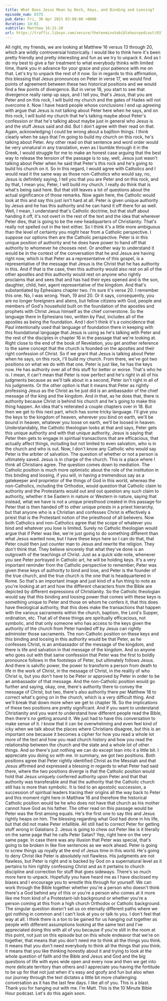 ```yaml
---
title: What Does Jesus Mean by Rock, Keys, and Binding and Loosing?
episode_num: 0375
pub_date: Fri, 30 Apr 2021 03:00:00 +0000
duration: 14:01
subtitle: Matthew 16:15-20
url: https://traffic.libsyn.com/secure/thetenminutebiblehourpodcast/0375_-_What_Does_Jesus_Mean_by_Rock_Keys_and_Binding_and_Loosing.mp3
---
```


 All right, my friends, we are looking at Matthew 16 versus 13 through 20, which are wildly controversial historically. I would like to think here it's been pretty friendly and pretty interesting and fun as we try to unpack it. And as I do my best to give a fair treatment to what everybody thinks with limited time, thank you in advance for your grace and your patience with me on that. Let's try to unpack the rest of it now. So in regards to this affirmation, this blessing that Jesus pronounces on Peter in verse 17, we would find points of agreement between these two historical positions and we would find a few points of divergence. But in verse 18, you start to see that divergence really ramp up says, and I tell you, that's Jesus, that you are Peter and on this rock, I will build my church and the gates of Hades will not overcome it. Now I have heard people whose conclusions I end up agreeing with argue that Jesus is not talking about Peter here when he says, and on this rock, I will build my church that he's talking maybe about Peter's confession or that he's talking about maybe just in general who Jesus is and the stuff Jesus said and did. But I don't agree with their read on that. Again, acknowledging I could be wrong about a bajillion things. I think clearly when he says that I'm going to build my church on this rock, he's talking about Peter. Any other read on that sentence and word order would be very unnatural in any translation, even as I bumble through it in the Greek, I would struggle for me to make an honest case arguing that the best way to release the tension of the passage is to say, well, Jesus just wasn't talking about Peter when he said that Peter's this rock and he's going to build his church on it. So in this regard, I would agree with Catholics and I would read it the same way as those non-Catholics who would say, no, Jesus is definitely saying, I tell you that you are Peter and on this rock, and by that, I mean you, Peter, I will build my church. I really do think that is what's being said here. But that still leaves a lot of questions about the actual significance of those remarks. Now again here, the Catholic would look at this and say this just isn't hard at all. Peter is given unique authority by Jesus and he has this authority and he can hand it off there for as well. Well, I mean, I understand that's Catholic doctrine, but that stuff about handing it off, it's not overt in the rest of the text and the idea that wherever Peter dies, that is going to be the new headquarters of Christianity. That's really not spelled out in the text either. So I think it's a little more ambiguous than the level of certainty you might hear from a Catholic perspective. I suppose our options then are the Catholic perspective. Peter is in this unique position of authority and he does have power to hand off that authority to whomever he chooses next. Or another way to understand it would be in the context of the conversation that he and Jesus are having right now, which is that Peter as a representative of this gospel, is a representative of the message that Jesus is the Christ that he has authority in this. And if that is the case, then this authority would also rest on all of the other apostles and this authority would rest on anyone who rightly proclaims that and sees that and has had their eyes opened and is the son, daughter, child, heir, agent representative of the kingdom. And that's substantiated by Ephesians chapter two. I'm sure it's verse 20. I remember this one. No, I was wrong. Yeah, 19 and 20. Or it says, consequently, you are no longer foreigners and aliens, but fellow citizens with God, people and members of God's household built on the foundation of the apostles and prophets with Christ Jesus himself as the chief cornerstone. So the language there in Ephesians two, written by Paul, includes all of the apostles as being the foundation. And I don't think it's a coincidence that Paul intentionally used that language of foundation there in keeping with this foundational language that Jesus is using as he's talking with Peter and the rest of the disciples in chapter 16 in the passage that we're looking at. Right close to the end of the book of Revelation, you get another reference to the same concept that the church is founded on the apostles and their right confession of Christ. So if we grant that Jesus is talking about Peter when he says, on this rock, I'll build my church. From there, we've got two positions on what we do with that one. Peter is just like, he has the keys now. He has authority over all of this stuff for better or worse. That's who he is. I mean, it can't mean that Peter is now perfect and he's right in all of his judgments because as we'll talk about in a second, Peter isn't right in all of his judgments. Or the other option is that it means that Peter as rightly professing Jesus as the Christ as he just did is an ambassador of the chief message of the king and the kingdom. And in that, as he does that, there is authority because Christ is behind his church and he's going to make this thing happen. An idea that's reiterated a couple chapters over in 18. But then we get to this next part, which has some tricky language. I'll give you the keys to the kingdom of heaven, wherever you bind on earth, we'll be bound in heaven, whatever you loose on earth, we'll be loosed in heaven. Understandably, the Catholic theologian looks at that and says, Peter gets this unique authority and with that unique authority, Jesus is saying that Peter then gets to engage in spiritual transactions that are efficacious, that actually affect things, including but not limited to even salvation, who is in the church and who is out. Now, I don't know any Catholic who would say Peter is the arbiter of salvation. The question of whether or not a person is ultimately saved. Jesus is in charge of the church. This is a place where I think all Christians agree. The question comes down to mediation. The Catholic position is much more optimistic about the role of the institution in this binding and loosing, if you will, in having a tremendous say as a gatekeeper and proprietor of the things of God in this world, whereas the non-Catholics, including the Orthodox, would question that Catholic claim to authority and the Protestants would out and out question any such claim to authority, whether it be Eastern in nature or Western in nature, saying that instead, what we have is not a unique priesthood created in this passage for Peter that is then handed off to other unique priests in a priest hierarchy, but that anyone who is a Christian and confesses Christ is effectively a priest that is the Protestant notion of the priesthood of all believers. Now both Catholics and non-Catholics agree that the scope of whatever you bind and whatever you lose is limited. Surely no Catholic theologian would argue that if Peter was like, we're just going to do something different than what Jesus wanted now, but I have these keys here so I can do that, that Peter could then just counter man to Jesus and rewrite the religion. They don't think that. They believe sincerely that what they've done is an outgrowth of the teachings of Christ. Just as a quick side note, whenever you see Peter portrayed in Catholic art, he will be holding keys. It's a very important reminder from the Catholic perspective to remember, Peter was given these keys of authority to bind and lose, and Peter is the founder of the true church, and the true church is the one that is headquartered in Rome. So that's an important image and just kind of a fun thing to note as you're looking at art and how the different characters from the Bible are depicted by different expressions of Christianity. So the Catholic theologian would say that this binding and loosing power that comes with these keys is something unique to Peter and those on whom he confers it, that this does have theological authority, that this does make the transactions that happen with the various sacraments within the church, baptism, the Lord's Supper, ordination, etc. That all of these things are spiritually efficacious, not symbolic, and that only someone who has access to the keys given the authority of the church from Peter handed off by Jesus can rightly administer those sacraments. The non-Catholic position on these keys and this binding and loosing in this authority would be that Peter, as he confesses Christ, is an ambassador of the message of the kingdom, and there is life and salvation in that message of the kingdom. And so anyone who goes out with that same confession that Peter was the first to boldly pronounce follows in the footsteps of Peter, but ultimately follows Jesus. And there is salvific power, the power to transform a person from death to life in the work of Christ, in the message of Christ, in the reality of who Christ is, but you don't have to be Peter or approved by Peter in order to be an ambassador of that message. And the non-Catholic position would go further and saying, okay, one, there's authority there to convey the message of Christ, but two, there's also authority there per Matthew 18 to correct what's going on in the church, which is a very difficult thing. And we'll break that down more when we get to chapter 18. So the implications of these two positions are pretty significant. And if you want to understand Christianity and you want to understand how different people read the Bible, then there's no getting around it. We just had to have this conversation to make sense of it. I know that it can be overwhelming and even feel kind of icky when we talk about the places where Christians disagree, but this is an important one because it becomes a cipher for how you read a whole lot more of the text and how you read church history and how you read the relationship between the church and the state and a whole lot of other things. And so there's just nothing we can do except lean into it a little bit. I appreciate you doing so with me. In summary, we got two positions. Both positions agree that Peter rightly identified Christ as the Messiah and that Jesus affirmed and expressed a blessing in regards to what Peter had said there, where the two positions diverge is that the Catholic position would hold that Jesus uniquely conferred authority upon Peter and that that authority was transferable and that the authority that the Catholic church still has is more than symbolic. It is tied to an apostolic succession, a succession of spiritual leaders tracing their origins all the way back to Peter and this moment right here in Matthew 16 and therefore the historical Catholic position would be he who does not have that church as his mother cannot have God as his father. The other read on this passage would be Peter was the first among equals. He's the first one to say this and Jesus rightly heaps on him. The blessing regarding what God had done in his life, but that did not make Peter infallible. All still had to correct Peter for getting stuff wrong in Galatians 2. Jesus is going to chew out Peter like is it literally on the same page that he calls Peter Satan? Yep, right here on the very same page. In case there was any illusion that Peter was special, that's going to be broken in like five sentences as we work ahead. Peter is going to screw things up royally at the end of Jesus time in this world. He's going to deny Christ like Peter is absolutely not flawless. His judgments are not flawless, but Peter is right and is backed by God on a supernatural level as it pertains to him rightly confessing Christ and as it pertains to church discipline and correction for stuff that goes sideways. There's so much more here to unpack. Hopefully you have heard me as I have disclosed my biases and I encourage you to wrestle this through for yourself. We can work through the Bible together whether you're a person who doesn't think there's a God behind any of this or you're a person who comes at it more like me from kind of a Protestant-ish background or whether you're a person coming at this from a high church Orthodox or Catholic background. The singular question doesn't set us on eternally different paths where we got nothing in common and I can't look at you or talk to you. I don't feel that way at all. I think there is a ton to be gained for us hanging out together as people with different assumptions looking at the same text and I've appreciated doing this with all of you because if you're still in the room at this point, not just on this episode but on this whole endeavor that we're on together, that means that you don't need me to think all the things you think. It means that you don't need everybody to think all the things that you think. It means that you like thinking honestly about it and trying to look at the whole question of faith and the Bible and Jesus and God and the big questions of life with eyes wide open and every now and then we get into more delicate territory than others and I appreciate you having the fortitude to be up for that not just when it's easy and goofy and fun but also when our journey through the text dictates a little bit more challenging conversation as it has the last few days. I like all of you. This is a blast. Thank you for hanging out with me. I'm Matt. This is the 10 Minute Bible Hour podcast. Let's do this again soon.